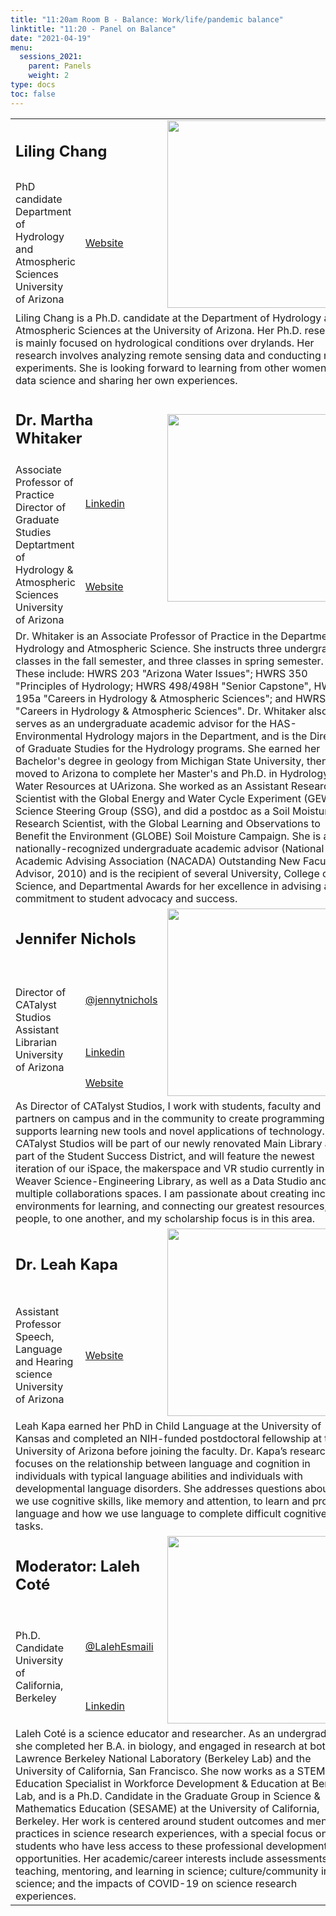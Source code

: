 ```yaml
---
title: "11:20am Room B - Balance: Work/life/pandemic balance"
linktitle: "11:20 - Panel on Balance"
date: "2021-04-19"
menu:
  sessions_2021:
    parent: Panels
    weight: 2
type: docs
toc: false
---
```


<TABLE class="bio-table">

  <!--- #################Speaker 1############## --->
  <TR>
    <TD COLSPAN="2">
      <h2>Liling Chang</h2>
    </TD>
    <TD ROWSPAN="2"><img style="float: left;" src="/img/liling-chang.jpg" width="300" /></TD>
  </TR>
  <TR>
    <TD>PhD candidate<br>Department of Hydrology and Atmospheric Sciences<br>University of Arizona</TD>
    <TD><i class="fa fa-link"></i> <a href="https://has.arizona.edu/people/liling-chang" target="_blank" rel="noopener">Website</a>
    </TD>
  </TR>
  <TR>
    <TD COLSPAN="3">Liling Chang is a Ph.D. candidate at the Department of Hydrology and  Atmospheric Sciences at the University of Arizona. Her Ph.D. research is mainly focused on hydrological conditions over drylands. Her research involves analyzing remote sensing data and conducting model experiments. She is looking forward to learning from other women in data science and sharing her own experiences. </TD>
  </TR>

  <!--- #################Speaker 2############## --->
  <TR>
    <TD COLSPAN="2">
      <h2>Dr. Martha Whitaker </h2>
    </TD>
    <TD ROWSPAN="3"><img style="float: left;" src="/img/martha-whitaker.jpg" width="300" /></TD>
  </TR>
  <TR>
    <TD ROWSPAN="2">
      Associate Professor of Practice<br>
      Director of Graduate Studies<br>
      Deptartment of Hydrology & Atmospheric Sciences<br>
      University of Arizona</TD>
    <TD><i class="fab fa-linkedin"></i> <a href="https://www.linkedin.com/in/martha-whitaker-29926a4/" target="_blank" rel="noopener">Linkedin</a>
    </TD>
  </TR>
  <TR>
    <TD><i class="fa fa-link"></i> <a href="https://has.arizona.edu/people/martha-pl-whitaker" target="_blank" rel="noopener">Website</a>
    </TD>
  </TR>
  <TR>
    <TD COLSPAN="3">Dr. Whitaker is an Associate Professor of Practice in the Department of Hydrology and Atmospheric Science. She instructs three undergraduate classes in the fall semester, and three classes in spring semester. These include: HWRS
      203 "Arizona Water Issues"; HWRS 350 "Principles of Hydrology; HWRS 498/498H "Senior Capstone", HWRS 195a "Careers in Hydrology & Atmospheric Sciences"; and HWRS 695a "Careers in Hydrology & Atmospheric Sciences". Dr. Whitaker also serves as an
      undergraduate academic advisor for the HAS-Environmental Hydrology majors in the Department, and is the Director of Graduate Studies for the Hydrology programs. She earned her Bachelor's degree in geology from Michigan State University, then
      moved to Arizona to complete her Master's and Ph.D. in Hydrology and Water Resources at UArizona. She worked as an Assistant Research Scientist with the Global Energy and Water Cycle Experiment (GEWEX) Science Steering Group (SSG), and did a
      postdoc as a Soil Moisture Research Scientist, with the Global Learning and Observations to Benefit the Environment (GLOBE) Soil Moisture Campaign. She is also a nationally-recognized undergraduate academic advisor (National Academic Advising
      Association (NACADA) Outstanding New Faculty Advisor, 2010) and is the recipient of several University, College of Science, and Departmental Awards for her excellence in advising and commitment to student advocacy and success.</TD>
  </TR>



  <!--- #################Speaker 3############## --->
  <TR>
    <TD COLSPAN="2">
      <h2>Jennifer Nichols</h2>
    </TD>
    <TD ROWSPAN="4"><img style="float: left;" src="/img/jennifer-nichols.jpg" width="300" /></TD>
  </TR>
  <TR>
    <TD ROWSPAN="3">Director of CATalyst Studios<br>Assistant Librarian<br>University of Arizona</TD>
    <TD><i class="fab fa-twitter"></i> <a href="https://twitter.com/jennytnichols" target="_blank" rel="noopener">@jennytnichols</a>
    </TD>
  </TR>
  <TR>
    <TD><i class="fab fa-linkedin"></i> <a href="https://www.linkedin.com/in/jennytnichols" target="_blank" rel="noopener">Linkedin</a>
    </TD>
  </TR>
  <TR>
    <TD><i class="fa fa-link"></i> <a href="https://new.library.arizona.edu/people/jennifer-nichols" target="_blank" rel="noopener">Website</a>
    </TD>
  </TR>
  <TR>
    <TD COLSPAN="3">As Director of CATalyst Studios, I work with students, faculty and partners on campus and in the community to create programming that supports learning new tools and novel applications of technology. CATalyst Studios will be part of our newly renovated Main Library as part of the Student Success District, and will feature the newest iteration of our iSpace, the makerspace and VR studio currently in the Weaver Science-Engineering Library, as well as a Data Studio and multiple collaborations spaces. I am passionate about creating inclusive environments for learning, and connecting our greatest resources, people, to one another, and my scholarship focus is in this area.
</TD>
  </TR>

  <!--- #################Speaker 4############## --->
  <TR>
    <TD COLSPAN="2">
      <h2>Dr. Leah Kapa</h2>
    </TD>
    <TD ROWSPAN="2"><img style="float: left;" src="/img/leah-kapa.jpg" width="300" /></TD>
  </TR>
  <TR>
    <TD>Assistant Professor<br>Speech, Language and Hearing science<br>University of Arizona
    </TD>
    <TD><i class="fa fa-link"></i> <a href="https://slhs.arizona.edu/person/leah-kapa-phd" target="_blank" rel="noopener">Website</a>
    </TD>
  </TR>
  <TD COLSPAN="3">Leah Kapa earned her PhD in Child Language at the University of Kansas and completed an NIH-funded postdoctoral fellowship at the University of Arizona before joining the faculty. Dr. Kapa’s research focuses on the relationship between language and cognition in individuals with typical language abilities and individuals with developmental language disorders. She addresses questions about how we use cognitive skills, like memory and attention, to learn and process language and how we use language to complete difficult cognitive tasks.  </TD>

<!--- #################Moderator############## --->
<TR>
  <TD COLSPAN="2"><h2>Moderator: Laleh Coté</h2></TD>
  <TD ROWSPAN="3"><img style="float: left;" src="/img/laleh-cote.jpg" width="300" /></TD>
</TR>
<TR>
  <TD ROWSPAN="2">Ph.D. Candidate<br> University of California, Berkeley</TD>
  <TD><i class="fab fa-twitter"></i> <a href="https://twitter.com/LalehEsmaili" target="_blank" rel="noopener">@LalehEsmaili</a></TD>
</TR>
<TR>
  <TD><i class="fab fa-linkedin"></i> <a href="https://www.linkedin.com/in/lecote" target="_blank" rel="noopener">Linkedin</a></TD>
</TR>
<TD COLSPAN="3">
Laleh Coté is a science educator and researcher. As an undergraduate she completed her B.A. in biology, and engaged in research at both Lawrence Berkeley National Laboratory (Berkeley Lab) and the University of California, San Francisco. She now works as a STEM Education Specialist in Workforce Development & Education at Berkeley Lab, and is a Ph.D. Candidate in the Graduate Group in Science & Mathematics Education (SESAME) at the University of California, Berkeley. Her work is centered around student outcomes and mentoring practices in science research experiences, with a special focus on students who have less access to these professional development opportunities. Her academic/career interests include assessments of teaching, mentoring, and learning in science; culture/community in science; and the impacts of COVID-19 on science research experiences. 
</TD>


</TABLE>
